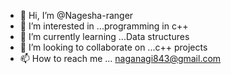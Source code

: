 - 👋 Hi, I’m @Nagesha-ranger
- 👀 I’m interested in ...programming in c++
- 🌱 I’m currently learning ...Data structures
- 💞️ I’m looking to collaborate on ...c++ projects
- 📫 How to reach me ... naganagi843@gmail.com

<!---
Nagesha-ranger/Nagesha-ranger is a ✨ special ✨ repository because its `README.md` (this file) appears on your GitHub profile.
You can click the Preview link to take a look at your changes.
--->
